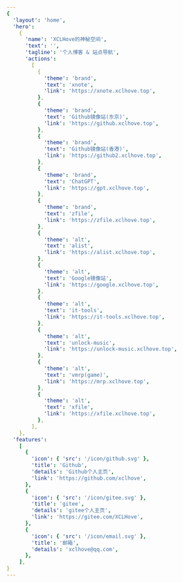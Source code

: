 ```yaml
---
{
  'layout': 'home',
  'hero':
    {
      'name': 'XCLHove的神秘空间',
      'text': '',
      'tagline': '个人博客 & 站点导航',
      'actions':
        [
          {
            'theme': 'brand',
            'text': 'xnote',
            'link': 'https://xnote.xclhove.top',
          },
          {
            'theme': 'brand',
            'text': 'Github镜像站(东京)',
            'link': 'https://github.xclhove.top',
          },
          {
            'theme': 'brand',
            'text': 'Github镜像站(香港)',
            'link': 'https://github2.xclhove.top',
          },
          {
            'theme': 'brand',
            'text': 'ChatGPT',
            'link': 'https://gpt.xclhove.top',
          },
          {
            'theme': 'brand',
            'text': 'zfile',
            'link': 'https://zfile.xclhove.top',
          },
          {
            'theme': 'alt',
            'text': 'alist',
            'link': 'https://alist.xclhove.top',
          },
          {
            'theme': 'alt',
            'text': 'Google镜像站',
            'link': 'https://google.xclhove.top',
          },
          {
            'theme': 'alt',
            'text': 'it-tools',
            'link': 'https://it-tools.xclhove.top',
          },
          {
            'theme': 'alt',
            'text': 'unlock-music',
            'link': 'https://unlock-music.xclhove.top',
          },
          {
            'theme': 'alt',
            'text': 'vmrp(game)',
            'link': 'https://mrp.xclhove.top',
          },
          {
            'theme': 'alt',
            'text': 'xfile',
            'link': 'https://xfile.xclhove.top',
          },
        ],
    },
  'features':
    [
      {
        'icon': { 'src': '/icon/github.svg' },
        'title': 'Github',
        'details': 'Github个人主页',
        'link': 'https://github.com/xclhove',
      },
      {
        'icon': { 'src': '/icon/gitee.svg' },
        'title': 'gitee',
        'details': 'gitee个人主页',
        'link': 'https://gitee.com/XCLHove',
      },
      {
        'icon': { 'src': '/icon/email.svg' },
        'title': '邮箱',
        'details': 'xclhove@qq.com',
      },
    ],
}
---
```


<style>
@import "../css/color.css";

:root {
    --vp-home-hero-name-color: transparent;
    --vp-home-hero-name-background: -webkit-linear-gradient(120deg, var(--color-vue), var(--color-primary));
}
</style>
